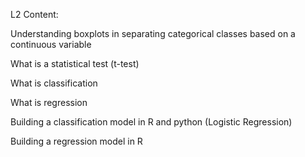 L2 Content:


Understanding boxplots in separating categorical classes based on a continuous variable 

What is a statistical test (t-test)

What is classification 

What is regression

Building a classification model in R and python (Logistic Regression)

Building a regression model in R 


